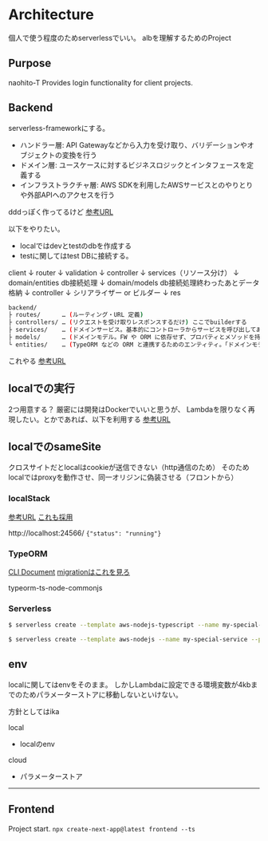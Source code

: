 # Architecture

個人で使う程度のためserverlessでいい。
albを理解するためのProject

## Purpose

naohito-T Provides login functionality for client projects.

## Backend

serverless-frameworkにする。

- ハンドラー層: API Gatewayなどから入力を受け取り、バリデーションやオブジェクトの変換を行う
- ドメイン層: ユースケースに対するビジネスロジックとインタフェースを定義する
- インフラストラクチャ層: AWS SDKを利用したAWSサービスとのやりとりや外部APIへのアクセスを行う

dddっぽく作ってるけど
[参考URL](https://neos21.net/blog/2021/10/13-01.html)

以下をやりたい。
- localではdevとtestのdbを作成する
- testに関してはtest DBに接続する。

client
↓
router
↓
validation
↓
controller
↓
services（リソース分け）
↓
domain/entities db接続処理
↓
domain/models db接続処理終わったあとデータ格納
↓
controller
↓
シリアライザー or ビルダー
↓
res

```sh
backend/
├ routes/      … (ルーティング・URL 定義)
├ controllers/ … (リクエストを受け取りレスポンスするだけ) ここでbuilderする
├ services/    … (ドメインサービス。基本的にコントローラからサービスを呼び出してあれこれ処理させる作りにしがち)
├ models/      … (ドメインモデル。FW や ORM に依存せず、プロパティとメソッドを持つクラス)
└ entities/    … (TypeORM などの ORM と連携するためのエンティティ。「ドメインモデル」とほぼ同じだけど ORM 用のクラスが出来がち)
```

これやる
[参考URL](https://expressjs.com/ja/advanced/best-practice-security.html)

## localでの実行

2つ用意する？
厳密には開発はDockerでいいと思うが、
Lambdaを限りなく再現したい。とかであれば、以下を利用する
[参考URL](https://qiita.com/yasomaru/items/fa708a1f21a79e637868)

## localでのsameSite

クロスサイトだとlocalはcookieが送信できない（http通信のため）
そのためlocalではproxyを動作させ、同一オリジンに偽装させる（フロントから）

### localStack

[参考URL](https://qiita.com/mmclsntr/items/709863ba98a4855988f3)
[これも採用](https://zenn.dev/dove/articles/c0bc8aca695f07)

http://localhost:24566/
`{"status": "running"}`

### TypeORM
[CLI Document](https://orkhan.gitbook.io/typeorm/docs/using-cli)
[migrationはこれを見ろ](https://qiita.com/Aurum64/items/f5962bd2a643447dbef9)

typeorm-ts-node-commonjs
### Serverless

```sh
$ serverless create --template aws-nodejs-typescript --name my-special-service --path my-special-service
```

```sh
$ serverless create --template aws-nodejs --name my-special-service --path my-special-service
```

## env

localに関してはenvをそのまま。
しかしLambdaに設定できる環境変数が4kbまでのためパラメーターストアに移動しないといけない。

方針としてはika

local
- localのenv

cloud
- パラメーターストア

---

## Frontend

Project start.
`npx create-next-app@latest frontend --ts`

